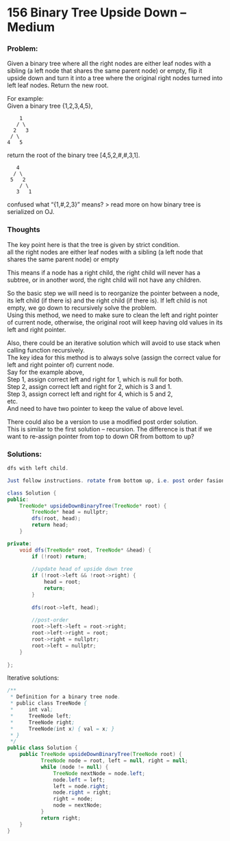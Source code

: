 # 156 Binary Tree Upside Down – Medium

### Problem:

Given a binary tree where all the right nodes are either leaf nodes with a sibling \(a left node that shares the same parent node\) or empty, flip it upside down and turn it into a tree where the original right nodes turned into left leaf nodes. Return the new root.

For example:  
Given a binary tree {1,2,3,4,5},

```
    1
   / \
  2   3
 / \
4   5
```

return the root of the binary tree \[4,5,2,\#,\#,3,1\].

```
   4
  / \
 5   2
    / \
   3   1
```

confused what “{1,\#,2,3}” means? &gt; read more on how binary tree is serialized on OJ.

### Thoughts

The key point here is that the tree is given by strict condition.  
all the right nodes are either leaf nodes with a sibling \(a left node that shares the same parent node\) or empty

This means if a node has a right child, the right child will never has a subtree, or in another word, the right child will not have any children.

So the basic step we will need is to reorganize the pointer between a node, its left child \(if there is\) and the right child \(if there is\). If left child is not empty, we go down to recursively solve the problem.  
Using this method, we need to make sure to clean the left and right pointer of current node, otherwise, the original root will keep having old values in its left and right pointer.

Also, there could be an iterative solution which will avoid to use stack when calling function recursively.  
The key idea for this method is to always solve \(assign the correct value for left and right pointer of\) current node.  
Say for the example above,  
Step 1, assign correct left and right for 1, which is null for both.  
Step 2, assign correct left and right for 2, which is 3 and 1.  
Step 3, assign correct left and right for 4, which is 5 and 2,  
etc.  
And need to have two pointer to keep the value of above level.

There could also be a version to use a modified post order solution.  
This is similar to the first solution – recursion. The difference is that if we want to re-assign pointer from top to down OR from bottom to up?

### Solutions:

```java
dfs with left child.

Just follow instructions. rotate from bottom up, i.e. post order fasion.

class Solution {
public:
    TreeNode* upsideDownBinaryTree(TreeNode* root) {
        TreeNode* head = nullptr;
        dfs(root, head);
        return head;
    }

private:
    void dfs(TreeNode* root, TreeNode* &head) {
        if (!root) return;
		
		//update head of upside down tree
        if (!root->left && !root->right) {
            head = root;
            return;
        }
        
        dfs(root->left, head);
        
        //post-order
        root->left->left = root->right;
        root->left->right = root;
        root->right = nullptr;
        root->left = nullptr;
    }
    
};
```

Iterative solutions:

```java
/**
 * Definition for a binary tree node.
 * public class TreeNode {
 *     int val;
 *     TreeNode left;
 *     TreeNode right;
 *     TreeNode(int x) { val = x; }
 * }
 */
public class Solution {
    public TreeNode upsideDownBinaryTree(TreeNode root) {
           TreeNode node = root, left = null, right = null;  
           while (node != null) {
               TreeNode nextNode = node.left;
               node.left = left;
               left = node.right;
               node.right = right;
               right = node;
               node = nextNode;
           }
           return right;
    }
}
```



